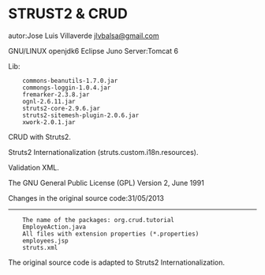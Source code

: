 STRUST2 & CRUD
==============

autor:Jose Luis Villaverde
jlvbalsa@gmail.com

GNU/LINUX
openjdk6
Eclipse Juno
Server:Tomcat 6

Lib:

		commons-beanutils-1.7.0.jar
		commongs-loggin-1.0.4.jar
		fremarker-2.3.8.jar
		ognl-2.6.11.jar
		struts2-core-2.9.6.jar
		struts2-sitemesh-plugin-2.0.6.jar
		xwork-2.0.1.jar


CRUD with Struts2.

Struts2 Internationalization (struts.custom.i18n.resources).

Validation XML.

The GNU General Public License (GPL) Version 2, June 1991


Changes in the original source code:31/05/2013
_______________________________________________

		The name of the packages: org.crud.tutorial
		EmployeAction.java 
		All files with extension properties (*.properties)
		employees.jsp
		struts.xml


The original source code is adapted to Struts2 Internationalization.

